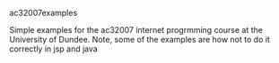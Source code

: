 ac32007examples
 
Simple examples for the ac32007 internet progrmming course at the University of Dundee. Note, some of the examples are how not to do it correctly in jsp and java